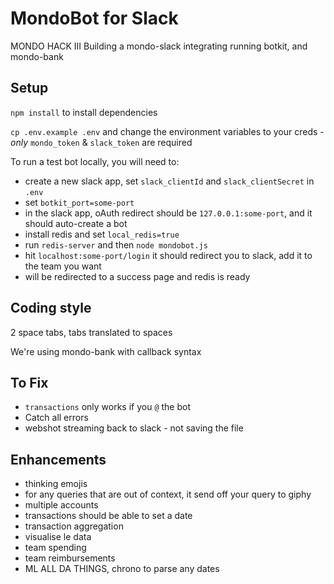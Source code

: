 # MondoBot for Slack
MONDO HACK III
Building a mondo-slack integrating running botkit, and mondo-bank

## Setup
`npm install` to install dependencies

`cp .env.example .env` and change the environment variables to your creds - *only* `mondo_token` & `slack_token` are required

To run a test bot locally, you will need to:
- create a new slack app, set `slack_clientId` and `slack_clientSecret` in `.env`
- set `botkit_port=some-port`
- in the slack app, oAuth redirect should be `127.0.0.1:some-port`, and it should auto-create a bot
- install redis and set `local_redis=true`
- run `redis-server` and then `node mondobot.js`
- hit `localhost:some-port/login` it should redirect you to slack, add it to the team you want
- will be redirected to a success page and redis is ready


## Coding style
2 space tabs, tabs translated to spaces

We're using mondo-bank with callback syntax

## To Fix
- `transactions` only works if you `@` the bot
- Catch all errors
- webshot streaming back to slack - not saving the file

## Enhancements
- thinking emojis
- for any queries that are out of context, it send off your query to giphy
- multiple accounts
- transactions should be able to set a date
- transaction aggregation
- visualise le data
- team spending
- team reimbursements
- ML ALL DA THINGS, chrono to parse any dates